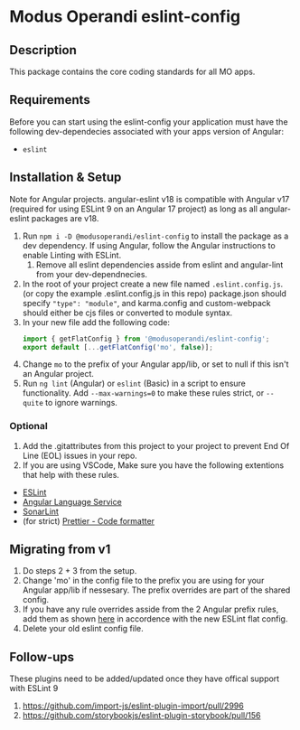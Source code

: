 # Modus Operandi eslint-config

## Description

This package contains the core coding standards for all MO apps.

## Requirements

Before you can start using the eslint-config your application must have the following dev-dependecies associated with your apps version of Angular:

- `eslint`

## Installation & Setup

Note for Angular projects. angular-eslint v18 is compatible with Angular v17 (required for using ESLint 9 on an Angular 17 project)
as long as all angular-eslint packages are v18.

1. Run `npm i -D @modusoperandi/eslint-config` to install the package as a dev dependency.
   If using Angular, follow the Angular instructions to enable Linting with ESLint.
   1. Remove all eslint dependencies asside from eslint and angular-lint from your dev-dependnecies.
2. In the root of your project create a new file named `.eslint.config.js`. (or copy the example .eslint.config.js in this repo)
   package.json should specify `"type": "module"`, and karma.config and custom-webpack should either be cjs files or converted to module syntax.
3. In your new file add the following code:
   ```javascript
   import { getFlatConfig } from '@modusoperandi/eslint-config';
   export default [...getFlatConfig('mo', false)];
   ```
4. Change `mo` to the prefix of your Angular app/lib, or set to null if this isn't an Angular project.
5. Run `ng lint` (Angular) or `eslint` (Basic) in a script to ensure functionality. Add `--max-warnings=0` to make these rules strict, or `--quite` to ignore warnings.

### Optional

1. Add the .gitattributes from this project to your project to prevent End Of Line (EOL) issues in your repo.
2. If you are using VSCode, Make sure you have the following extentions that help with these rules.

- [ESLint](https://marketplace.visualstudio.com/items?itemName=dbaeumer.vscode-eslint)
- [Angular Language Service](https://marketplace.visualstudio.com/items?itemName=Angular.ng-template)
- [SonarLint](https://marketplace.visualstudio.com/items?itemName=SonarSource.sonarlint-vscode)
- (for strict) [Prettier - Code formatter](https://marketplace.visualstudio.com/items?itemName=esbenp.prettier-vscode)

## Migrating from v1

1. Do steps 2 + 3 from the setup.
2. Change 'mo' in the config file to the prefix you are using for your Angular app/lib if nessesary. The prefix overrides are part of the shared config.
3. If you have any rule overrides asside from the 2 Angular prefix rules, add them as shown [here](https://eslint.org/docs/latest/extend/shareable-configs#overriding-settings-from-shareable-configs) in accordence with the new ESLint flat config.
4. Delete your old eslint config file.

## Follow-ups

These plugins need to be added/updated once they have offical support with ESLint 9

1. https://github.com/import-js/eslint-plugin-import/pull/2996
2. https://github.com/storybookjs/eslint-plugin-storybook/pull/156
